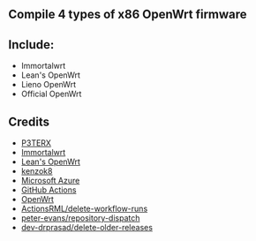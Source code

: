 ## Compile 4 types of x86 OpenWrt firmware

## Include:
- Immortalwrt
- Lean's OpenWrt
- Lieno OpenWrt
- Official OpenWrt

## Credits
- [P3TERX](https://github.com/P3TERX/Actions-OpenWrt)
- [Immortalwrt](https://github.com/immortalwrt/immortalwrt)
- [Lean's OpenWrt](https://github.com/coolsnowwolf/lede)
- [kenzok8](https://github.com/kenzok8/small-package)
- [Microsoft Azure](https://azure.microsoft.com)
- [GitHub Actions](https://github.com/features/actions)
- [OpenWrt](https://github.com/openwrt/openwrt)
- [ActionsRML/delete-workflow-runs](https://github.com/ActionsRML/delete-workflow-runs)
- [peter-evans/repository-dispatch](https://github.com/peter-evans/repository-dispatch)
- [dev-drprasad/delete-older-releases](https://github.com/dev-drprasad/delete-older-releases)
